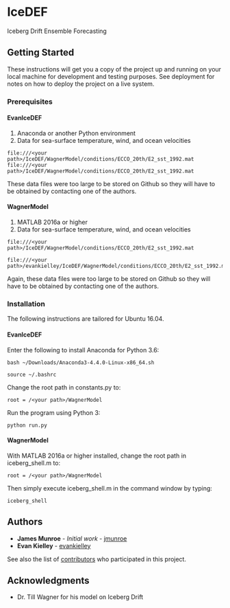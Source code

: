 # IceDEF

Iceberg Drift Ensemble Forecasting

## Getting Started

These instructions will get you a copy of the project up and running on your local machine for development and testing purposes. See deployment for notes on how to deploy the project on a live system.

### Prerequisites

#### EvanIceDEF
1. Anaconda or another Python environment
2. Data for sea-surface temperature, wind, and ocean velocities
```
file:///<your path>/IceDEF/WagnerModel/conditions/ECCO_20th/E2_sst_1992.mat
file:///<your path>/IceDEF/WagnerModel/conditions/ECCO_20th/E2_sst_1992.mat
```
These data files were too large to be stored on Github so they will have to be obtained by contacting one of the authors.

#### WagnerModel
1. MATLAB 2016a or higher
2. Data for sea-surface temperature, wind, and ocean velocities

```
file:///<your path>/IceDEF/WagnerModel/conditions/ECCO_20th/E2_sst_1992.mat
```
```
file:///<your path>/evankielley/IceDEF/WagnerModel/conditions/ECCO_20th/E2_sst_1992.mat
```
Again, these data files were too large to be stored on Github so they will have to be obtained by contacting one of the authors.


### Installation

The following instructions are tailored for Ubuntu 16.04.

#### EvanIceDEF

Enter the following to install Anaconda for Python 3.6:

```
bash ~/Downloads/Anaconda3-4.4.0-Linux-x86_64.sh
```

```
source ~/.bashrc
```

Change the root path in constants.py to:

```
root = /<your path>/WagnerModel
```

Run the program using Python 3:

```
python run.py
```

#### WagnerModel

With MATLAB 2016a or higher installed, change the root path in iceberg_shell.m to:

```
root = /<your path>/WagnerModel
```

Then simply execute iceberg_shell.m in the command window by typing:

```
iceberg_shell
```
<!---
### Viewing Output

#### EvanIceDEF



#### WagnerModel


## Built With

* [Dropwizard](http://www.dropwizard.io/1.0.2/docs/) - The web framework used
* [Maven](https://maven.apache.org/) - Dependency Management
* [ROME](https://rometools.github.io/rome/) - Used to generate RSS Feeds

--->

<!---
## Contributing

Please read [CONTRIBUTING.md](https://gist.github.com/PurpleBooth/b24679402957c63ec426) for details on our code of conduct, and the process for submitting pull requests to us.

## Versioning

We use [SemVer](http://semver.org/) for versioning. For the versions available, see the [tags on this repository](https://github.com/your/project/tags). 
--->

## Authors

* **James Munroe** - *Initial work* - [jmunroe](https://github.com/jmunroe)
* **Evan Kielley** - [evankielley](https://github.com/evankielley)

See also the list of [contributors](https://github.com/jmunroe/IceDEF/contributors) who participated in this project.

<!---
## License

This project is licensed under the MIT License - see the [LICENSE.md](LICENSE.md) file for details

--->

## Acknowledgments

* Dr. Till Wagner for his model on Iceberg Drift
